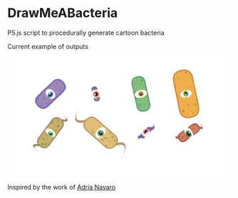 # DrawMeABacteria
P5.js script to procedurally generate cartoon bacteria

Current example of outputs
![Cutes bacteria](https://github.com/aassie/DrawMeABacteria/blob/main/DrawMeBacteria_Banner.png)

Inspired by the work of [Adria Navaro](http://adrianavarro.net/projects/generative-play/)

